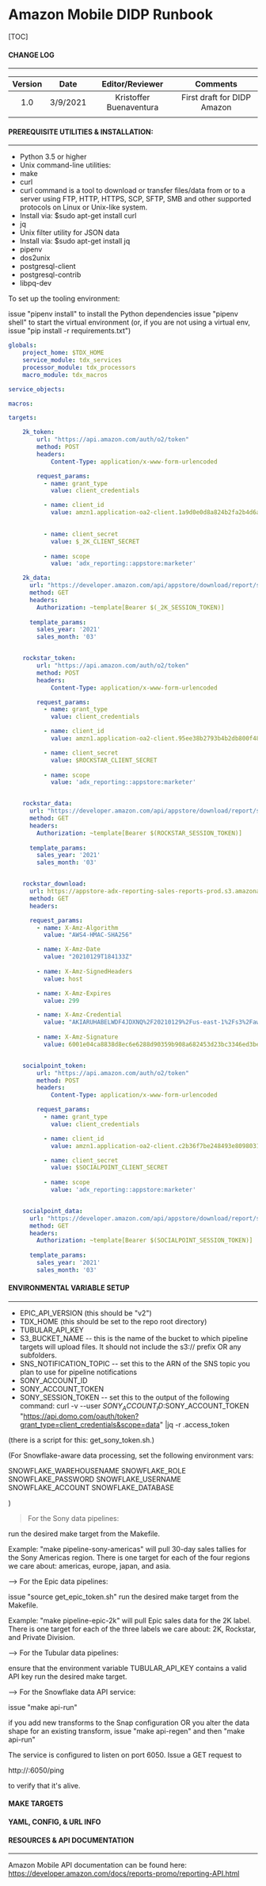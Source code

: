 # **Amazon Mobile DIDP Runbook**

[TOC]

#### CHANGE LOG

****

| Version |   Date   |     Editor/Reviewer     |          Comments           |
| :-----: | :------: | :---------------------: | :-------------------------: |
|   1.0   | 3/9/2021 | Kristoffer Buenaventura | First draft for DIDP Amazon |
|         |          |                         |                             |



#### PREREQUISITE UTILITIES & INSTALLATION:

****

- Python 3.5 or higher
- Unix command-line utilities: 
- make 
- curl
- curl command is a tool to download or transfer files/data from or to a server using FTP, HTTP, HTTPS, SCP, SFTP, SMB and other supported protocols on Linux or Unix-like system.
- Install via: $sudo apt-get install curl
- jq
- Unix filter utility for JSON data
- Install via: $sudo apt-get install jq
- pipenv
- dos2unix
- postgresql-client
- postgresql-contrib
- libpq-dev


To set up the tooling environment:

issue "pipenv install" to install the Python dependencies
issue "pipenv shell" to start the virtual environment
(or, if you are not using a virtual env, issue "pip install -r requirements.txt")

```yaml
globals:
    project_home: $TDX_HOME
    service_module: tdx_services
    processor_module: tdx_processors
    macro_module: tdx_macros

service_objects:

macros:

targets:

    2k_token:
        url: "https://api.amazon.com/auth/o2/token"
        method: POST
        headers:                        
            Content-Type: application/x-www-form-urlencoded

        request_params:
          - name: grant_type
            value: client_credentials

          - name: client_id
            value: amzn1.application-oa2-client.1a9d0e0d8a824b2fa2b4d6aa918d5c38
              

          - name: client_secret
            value: $_2K_CLIENT_SECRET
            
          - name: scope
            value: 'adx_reporting::appstore:marketer'

    2k_data:
      url: "https://developer.amazon.com/api/appstore/download/report/sales/{sales_year}/{sales_month}"
      method: GET
      headers:
        Authorization: ~template[Bearer $(_2K_SESSION_TOKEN)]
      
      template_params:
        sales_year: '2021'
        sales_month: '03'


    rockstar_token:
        url: "https://api.amazon.com/auth/o2/token"
        method: POST
        headers:                        
            Content-Type: application/x-www-form-urlencoded

        request_params:
          - name: grant_type
            value: client_credentials

          - name: client_id
            value: amzn1.application-oa2-client.95ee38b2793b4b2db800f48872e8d6de

          - name: client_secret
            value: $ROCKSTAR_CLIENT_SECRET
            
          - name: scope
            value: 'adx_reporting::appstore:marketer'


    rockstar_data:
      url: "https://developer.amazon.com/api/appstore/download/report/sales/{sales_year}/{sales_month}"
      method: GET
      headers:
        Authorization: ~template[Bearer $(ROCKSTAR_SESSION_TOKEN)]
      
      template_params:
        sales_year: '2021'
        sales_month: '03'


    rockstar_download:
      url: https://appstore-adx-reporting-sales-reports-prod.s3.amazonaws.com/monthly/20915/90-0202/sales-2020-09.zip
      method: GET
      headers:

      request_params:
        - name: X-Amz-Algorithm
          value: "AWS4-HMAC-SHA256"

        - name: X-Amz-Date
          value: "20210129T184133Z"
          
        - name: X-Amz-SignedHeaders
          value: host

        - name: X-Amz-Expires
          value: 299

        - name: X-Amz-Credential
          value: "AKIARUHABELWDF4JDXNQ%2F20210129%2Fus-east-1%2Fs3%2Faws4_request"
  
        - name: X-Amz-Signature
          value: 6001e04ca8838d8ec6e6288d90359b908a682453d23bc3346ed3bef885bc2578


    socialpoint_token:
        url: "https://api.amazon.com/auth/o2/token"
        method: POST
        headers:                        
            Content-Type: application/x-www-form-urlencoded

        request_params:
          - name: grant_type
            value: client_credentials

          - name: client_id
            value: amzn1.application-oa2-client.c2b36f7be248493e809803172a8bd8f9

          - name: client_secret
            value: $SOCIALPOINT_CLIENT_SECRET
            
          - name: scope
            value: 'adx_reporting::appstore:marketer'


    socialpoint_data:
      url: "https://developer.amazon.com/api/appstore/download/report/sales/{sales_year}/{sales_month}"
      method: GET
      headers:
        Authorization: ~template[Bearer $(SOCIALPOINT_SESSION_TOKEN)]
      
      template_params:
        sales_year: '2021'
        sales_month: '03'
```



#### ENVIRONMENTAL VARIABLE SETUP

****

- EPIC_API_VERSION (this should be "v2")
- TDX_HOME (this should be set to the repo root directory)
- TUBULAR_API_KEY 
- S3_BUCKET_NAME -- this is the name of the bucket to which pipeline targets will upload files. It should not include the s3:// prefix OR any subfolders.
- SNS_NOTIFICATION_TOPIC -- set this to the ARN of the SNS topic you plan to use for pipeline notifications
- SONY_ACCOUNT_ID
- SONY_ACCOUNT_TOKEN
- SONY_SESSION_TOKEN -- set this to the output of the following command:
  curl -v --user $SONY_ACCOUNT_ID:$SONY_ACCOUNT_TOKEN "https://api.domo.com/oauth/token?grant_type=client_credentials&scope=data" |jq -r .access_token

(there is a script for this: get_sony_token.sh.)

(For Snowflake-aware data processing, set the following environment vars:

SNOWFLAKE_WAREHOUSENAME
SNOWFLAKE_ROLE
SNOWFLAKE_PASSWORD
SNOWFLAKE_USERNAME
SNOWFLAKE_ACCOUNT
SNOWFLAKE_DATABASE

)


> For the Sony data pipelines:

run the desired make target from the Makefile. 

Example: "make pipeline-sony-americas" will pull 30-day sales tallies for the 
Sony Americas region. There is one target for each of the four regions we care about:
americas, europe, japan, and asia.


--> For the Epic data pipelines:

issue "source get_epic_token.sh"
run the desired make target from the Makefile.

Example: "make pipeline-epic-2k" will pull Epic sales data for the 2K label. There is one 
target for each of the three labels we care about: 2K, Rockstar, and Private Division.

--> For the Tubular data pipelines:

ensure that the environment variable TUBULAR_API_KEY contains a valid API key
run the desired make target.

--> For the Snowflake data API service:

issue "make api-run"

if you add new transforms to the Snap configuration OR you alter the data shape for 
an existing transform, issue "make api-regen" and then "make api-run"

The service is configured to listen on port 6050. Issue a GET request to 

http://<host>:6050/ping 

to verify that it's alive. 

#### MAKE TARGETS

#### YAML, CONFIG, & URL INFO

#### RESOURCES & API DOCUMENTATION

****

Amazon Mobile API documentation can be found here: https://developer.amazon.com/docs/reports-promo/reporting-API.html

